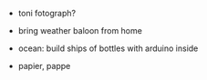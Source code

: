 -   toni fotograph?
-   bring weather baloon from home

-   ocean: build ships of bottles with arduino inside
-   papier, pappe